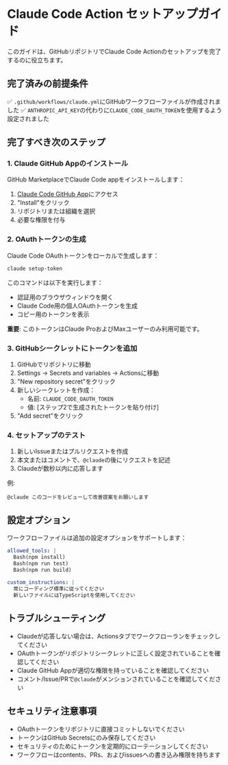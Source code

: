 # Claude Code Action セットアップガイド

このガイドは、GitHubリポジトリでClaude Code Actionのセットアップを完了するのに役立ちます。

## 完了済みの前提条件

✅ `.github/workflows/claude.yml`にGitHubワークフローファイルが作成されました
✅ `ANTHROPIC_API_KEY`の代わりに`CLAUDE_CODE_OAUTH_TOKEN`を使用するよう設定されました

## 完了すべき次のステップ

### 1. Claude GitHub Appのインストール

GitHub MarketplaceでClaude Code appをインストールします：
1. [Claude Code GitHub App](https://github.com/apps/claude-code)にアクセス
2. "Install"をクリック
3. リポジトリまたは組織を選択
4. 必要な権限を付与

### 2. OAuthトークンの生成

Claude Code OAuthトークンをローカルで生成します：

```bash
claude setup-token
```

このコマンドは以下を実行します：
- 認証用のブラウザウィンドウを開く
- Claude Code用の個人OAuthトークンを生成
- コピー用のトークンを表示

**重要**: このトークンはClaude ProおよびMaxユーザーのみ利用可能です。

### 3. GitHubシークレットにトークンを追加

1. GitHubでリポジトリに移動
2. Settings → Secrets and variables → Actionsに移動
3. "New repository secret"をクリック
4. 新しいシークレットを作成：
   - 名前: `CLAUDE_CODE_OAUTH_TOKEN`
   - 値: [ステップ2で生成されたトークンを貼り付け]
5. "Add secret"をクリック

### 4. セットアップのテスト

1. 新しいIssueまたはプルリクエストを作成
2. 本文またはコメントで、`@claude`の後にリクエストを記述
3. Claudeが数秒以内に応答します

例:
```
@claude このコードをレビューして改善提案をお願いします
```

## 設定オプション

ワークフローファイルは追加の設定オプションをサポートします：

```yaml
allowed_tools: |
  Bash(npm install)
  Bash(npm run test)
  Bash(npm run build)
  
custom_instructions: |
  常にコーディング標準に従ってください
  新しいファイルにはTypeScriptを使用してください
```

## トラブルシューティング

- Claudeが応答しない場合は、Actionsタブでワークフローランをチェックしてください
- OAuthトークンがリポジトリシークレットに正しく設定されていることを確認してください
- Claude GitHub Appが適切な権限を持っていることを確認してください
- コメント/Issue/PRで`@claude`がメンションされていることを確認してください

## セキュリティ注意事項

- OAuthトークンをリポジトリに直接コミットしないでください
- トークンはGitHub Secretsにのみ保存してください
- セキュリティのためにトークンを定期的にローテーションしてください
- ワークフローはcontents、PRs、およびissuesへの書き込み権限を持ちます